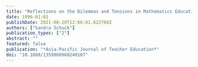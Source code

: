 ```yaml
---
title: "Reflections on the Dilemmas and Tensions in Mathematics Education Courses for Student Teachers"
date: 1996-01-01
publishDate: 2021-08-20T12:06:01.622760Z
authors: ["Sandra Schuck"]
publication_types: ["2"]
abstract: ""
featured: false
publication: "*Asia-Pacific Journal of Teacher Education*"
doi: "10.1080/1359866960240107"
---
```


